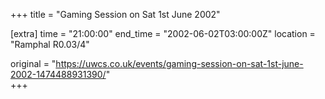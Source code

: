+++
title = "Gaming Session on Sat 1st June 2002"

[extra]
time = "21:00:00"
end_time = "2002-06-02T03:00:00Z"
location = "Ramphal R0.03/4"

original = "https://uwcs.co.uk/events/gaming-session-on-sat-1st-june-2002-1474488931390/"    
+++



